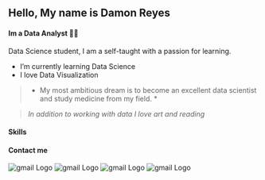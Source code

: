 ## Hello, My name is Damon Reyes
####  Im a Data Analyst :man_technologist:

<!--
**DamonReyes/DamonReyes** is a ✨ _special_ ✨ repository because its `README.md` (this file) appears on your GitHub profile..-->

Data Science student, I am a self-taught with a passion for learning.

* I’m currently learning Data Science
* I love Data Visualization


> * My most ambitious dream is to become an excellent data scientist and study medicine from my field. *

> _In addition to working with data I love art and reading_


#### Skills

#### Contact me
![gmail Logo](https://img.shields.io/badge/Gmail-D14836?style=for-the-badge&logo=gmail&logoColor=white)
![gmail Logo](https://img.shields.io/badge/LinkedIn-0077B5?style=for-the-badge&logo=linkedin&logoColor=white)
![gmail Logo]()
![gmail Logo]()
